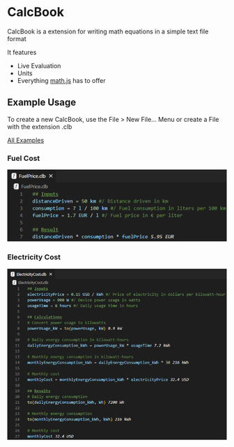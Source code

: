 # CalcBook

CalcBook is a extension for writing math equations in a simple text file format

It features
* Live Evaluation
* Units
* Everything [math.js](https://mathjs.org/) has to offer

## Example Usage

To create a new CalcBook, use the File > New File... Menu or create a File with the extension .clb

[All Examples](/examples/)

### Fuel Cost

![](/img/fuelPrice.png)

### Electricity Cost

![](/img/electricityCost.png)